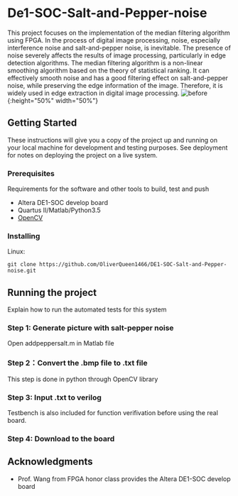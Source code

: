# De1-SOC-Salt-and-Pepper-noise

This project focuses on the implementation of the median filtering algorithm using
FPGA. In the process of digital image processing, noise, especially interference noise
and salt-and-pepper noise, is inevitable. The presence of noise severely affects the
results of image processing, particularly in edge detection algorithms. The median
filtering algorithm is a non-linear smoothing algorithm based on the theory of
statistical ranking. It can effectively smooth noise and has a good filtering effect on
salt-and-pepper noise, while preserving the edge information of the image. Therefore, it is widely used in edge extraction in digital image processing.
![before](https://github.com/OliverQueen1466/Storage_Image/blob/main/sallt_pepper/before.png){:height="50%" width="50%"}
## Getting Started

These instructions will give you a copy of the project up and running on
your local machine for development and testing purposes. See deployment
for notes on deploying the project on a live system.

### Prerequisites

Requirements for the software and other tools to build, test and push 
- Altera DE1-SOC develop board 
- Quartus II/Matlab/Python3.5
- [OpenCV](https://opencv.org/)

### Installing

Linux: 

    git clone https://github.com/OliverQueen1466/DE1-SOC-Salt-and-Pepper-noise.git

## Running the project

Explain how to run the automated tests for this system

### Step 1: Generate picture with salt-pepper noise

Open addpeppersalt.m in Matlab file 


### Step 2：Convert the .bmp file to .txt file

This step is done in python through OpenCV library

### Step 3: Input .txt to verilog

Testbench is also included for function verifivation before using the real board.

### Step 4: Download to the board 



## Acknowledgments

  - Prof. Wang from FPGA honor class provides the Altera DE1-SOC develop board
